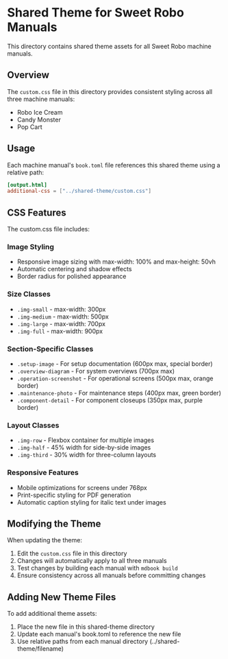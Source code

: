 # Shared Theme for Sweet Robo Manuals

This directory contains shared theme assets for all Sweet Robo machine manuals.

## Overview

The `custom.css` file in this directory provides consistent styling across all three machine manuals:
- Robo Ice Cream
- Candy Monster  
- Pop Cart

## Usage

Each machine manual's `book.toml` file references this shared theme using a relative path:

```toml
[output.html]
additional-css = ["../shared-theme/custom.css"]
```

## CSS Features

The custom.css file includes:

### Image Styling
- Responsive image sizing with max-width: 100% and max-height: 50vh
- Automatic centering and shadow effects
- Border radius for polished appearance

### Size Classes
- `.img-small` - max-width: 300px
- `.img-medium` - max-width: 500px  
- `.img-large` - max-width: 700px
- `.img-full` - max-width: 900px

### Section-Specific Classes
- `.setup-image` - For setup documentation (600px max, special border)
- `.overview-diagram` - For system overviews (700px max)
- `.operation-screenshot` - For operational screens (500px max, orange border)
- `.maintenance-photo` - For maintenance steps (400px max, green border)
- `.component-detail` - For component closeups (350px max, purple border)

### Layout Classes
- `.img-row` - Flexbox container for multiple images
- `.img-half` - 45% width for side-by-side images
- `.img-third` - 30% width for three-column layouts

### Responsive Features
- Mobile optimizations for screens under 768px
- Print-specific styling for PDF generation
- Automatic caption styling for italic text under images

## Modifying the Theme

When updating the theme:
1. Edit the `custom.css` file in this directory
2. Changes will automatically apply to all three manuals
3. Test changes by building each manual with `mdbook build`
4. Ensure consistency across all manuals before committing changes

## Adding New Theme Files

To add additional theme assets:
1. Place the new file in this shared-theme directory
2. Update each manual's book.toml to reference the new file
3. Use relative paths from each manual directory (../shared-theme/filename)